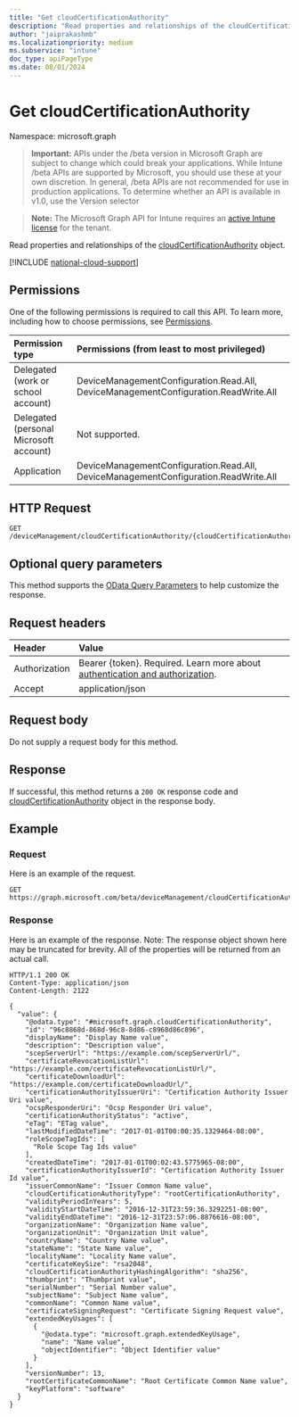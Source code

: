 ```yaml
---
title: "Get cloudCertificationAuthority"
description: "Read properties and relationships of the cloudCertificationAuthority object."
author: "jaiprakashmb"
ms.localizationpriority: medium
ms.subservice: "intune"
doc_type: apiPageType
ms.date: 08/01/2024
---
```


# Get cloudCertificationAuthority

Namespace: microsoft.graph

> **Important:** APIs under the /beta version in Microsoft Graph are subject to change which could break your applications. While Intune /beta APIs are supported by Microsoft, you should use these at your own discretion. In general, /beta APIs are not recommended for use in production applications. To determine whether an API is available in v1.0, use the Version selector

> **Note:** The Microsoft Graph API for Intune requires an [active Intune license](https://go.microsoft.com/fwlink/?linkid=839381) for the tenant.

Read properties and relationships of the [cloudCertificationAuthority](../resources/intune-cloudpkigraphservice-cloudcertificationauthority.md) object.

[!INCLUDE [national-cloud-support](../../includes/all-clouds.md)]

## Permissions
One of the following permissions is required to call this API. To learn more, including how to choose permissions, see [Permissions](/graph/permissions-reference).

|Permission type|Permissions (from least to most privileged)|
|:---|:---|
|Delegated (work or school account)|DeviceManagementConfiguration.Read.All, DeviceManagementConfiguration.ReadWrite.All|
|Delegated (personal Microsoft account)|Not supported.|
|Application|DeviceManagementConfiguration.Read.All, DeviceManagementConfiguration.ReadWrite.All|

## HTTP Request
<!-- {
  "blockType": "ignored"
}
-->
``` http
GET /deviceManagement/cloudCertificationAuthority/{cloudCertificationAuthorityId}
```

## Optional query parameters
This method supports the [OData Query Parameters](/graph/query-parameters) to help customize the response.

## Request headers
|Header|Value|
|:---|:---|
|Authorization|Bearer {token}. Required. Learn more about [authentication and authorization](/graph/auth/auth-concepts).|
|Accept|application/json|

## Request body
Do not supply a request body for this method.

## Response
If successful, this method returns a `200 OK` response code and [cloudCertificationAuthority](../resources/intune-cloudpkigraphservice-cloudcertificationauthority.md) object in the response body.

## Example

### Request
Here is an example of the request.
``` http
GET https://graph.microsoft.com/beta/deviceManagement/cloudCertificationAuthority/{cloudCertificationAuthorityId}
```

### Response
Here is an example of the response. Note: The response object shown here may be truncated for brevity. All of the properties will be returned from an actual call.
``` http
HTTP/1.1 200 OK
Content-Type: application/json
Content-Length: 2122

{
  "value": {
    "@odata.type": "#microsoft.graph.cloudCertificationAuthority",
    "id": "96c8868d-868d-96c8-8d86-c8968d86c896",
    "displayName": "Display Name value",
    "description": "Description value",
    "scepServerUrl": "https://example.com/scepServerUrl/",
    "certificateRevocationListUrl": "https://example.com/certificateRevocationListUrl/",
    "certificateDownloadUrl": "https://example.com/certificateDownloadUrl/",
    "certificationAuthorityIssuerUri": "Certification Authority Issuer Uri value",
    "ocspResponderUri": "Ocsp Responder Uri value",
    "certificationAuthorityStatus": "active",
    "eTag": "ETag value",
    "lastModifiedDateTime": "2017-01-01T00:00:35.1329464-08:00",
    "roleScopeTagIds": [
      "Role Scope Tag Ids value"
    ],
    "createdDateTime": "2017-01-01T00:02:43.5775965-08:00",
    "certificationAuthorityIssuerId": "Certification Authority Issuer Id value",
    "issuerCommonName": "Issuer Common Name value",
    "cloudCertificationAuthorityType": "rootCertificationAuthority",
    "validityPeriodInYears": 5,
    "validityStartDateTime": "2016-12-31T23:59:36.3292251-08:00",
    "validityEndDateTime": "2016-12-31T23:57:06.8876616-08:00",
    "organizationName": "Organization Name value",
    "organizationUnit": "Organization Unit value",
    "countryName": "Country Name value",
    "stateName": "State Name value",
    "localityName": "Locality Name value",
    "certificateKeySize": "rsa2048",
    "cloudCertificationAuthorityHashingAlgorithm": "sha256",
    "thumbprint": "Thumbprint value",
    "serialNumber": "Serial Number value",
    "subjectName": "Subject Name value",
    "commonName": "Common Name value",
    "certificateSigningRequest": "Certificate Signing Request value",
    "extendedKeyUsages": [
      {
        "@odata.type": "microsoft.graph.extendedKeyUsage",
        "name": "Name value",
        "objectIdentifier": "Object Identifier value"
      }
    ],
    "versionNumber": 13,
    "rootCertificateCommonName": "Root Certificate Common Name value",
    "keyPlatform": "software"
  }
}
```